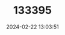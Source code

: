---
title: "133395"
category: "Porites porites"
draft: false
date: 2024-02-22 13:03:51
languages:
  English: ["Finger Coral"]
---